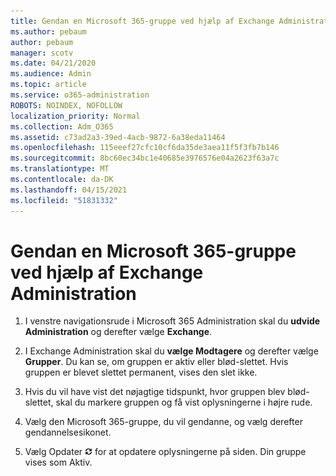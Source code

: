 ```yaml
---
title: Gendan en Microsoft 365-gruppe ved hjælp af Exchange Administration
ms.author: pebaum
author: pebaum
manager: scotv
ms.date: 04/21/2020
ms.audience: Admin
ms.topic: article
ms.service: o365-administration
ROBOTS: NOINDEX, NOFOLLOW
localization_priority: Normal
ms.collection: Adm_O365
ms.assetid: c73ad2a3-39ed-4acb-9872-6a38eda11464
ms.openlocfilehash: 115eeef27cfc10cf6da35de3aea11f5f3fb7b146
ms.sourcegitcommit: 8bc60ec34bc1e40685e3976576e04a2623f63a7c
ms.translationtype: MT
ms.contentlocale: da-DK
ms.lasthandoff: 04/15/2021
ms.locfileid: "51831332"
---
```

# <a name="restore-a-microsoft-365-group-using-the-exchange-admin-center"></a>Gendan en Microsoft 365-gruppe ved hjælp af Exchange Administration

1. I venstre navigationsrude i Microsoft 365 Administration skal du **udvide Administration** og derefter vælge **Exchange**.
    
2. I Exchange Administration skal du **vælge Modtagere** og derefter vælge **Grupper**. Du kan se, om gruppen er aktiv eller blød-slettet. Hvis gruppen er blevet slettet permanent, vises den slet ikke.
    
3. Hvis du vil have vist det nøjagtige tidspunkt, hvor gruppen blev blød-slettet, skal du markere gruppen og få vist oplysningerne i højre rude.
    
4. Vælg den Microsoft 365-gruppe, du vil gendanne, og vælg derefter gendannelsesikonet.
    
5. Vælg Opdater ![Ikonet Opdater](media/6464df90-2a91-4c1f-92a6-9a38c7696ac3.gif) for at opdatere oplysningerne på siden. Din gruppe vises som Aktiv. 
    

